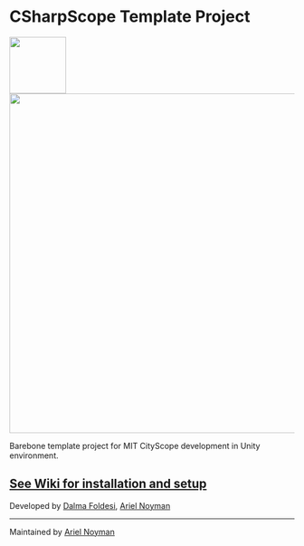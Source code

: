 # CSharpScope Template Project

<img src="https://upload.wikimedia.org/wikipedia/commons/c/ce/Mit_medialab_logo.png" width="100">
<img src="https://dam-prod.media.mit.edu/thumb/2016/10/19/IMG_2445.jpg.1400x1400.jpg" width="600">


Barebone template project for MIT CityScope development in Unity environment.




[See Wiki for installation and setup](https://github.com/CityScope/CSharpScope_Template/blob/master/wiki.md)
---


Developed by [Dalma Foldesi](https://github.com/foldalm),
[Ariel Noyman](arielnoyman.com)

-----

Maintained by [Ariel Noyman](arielnoyman.com)


